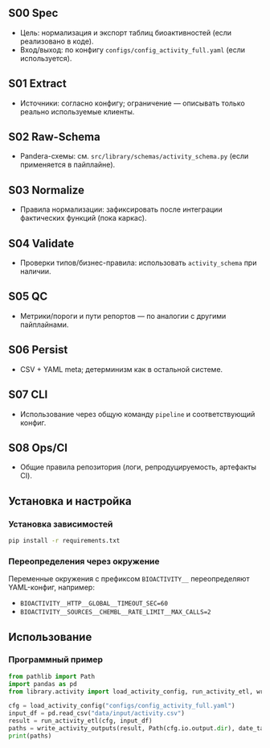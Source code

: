 <!-- Generated from template: docs/_templates/staging_template.md -->

## S00 Spec
- Цель: нормализация и экспорт таблиц биоактивностей (если реализовано в коде).
- Вход/выход: по конфигу `configs/config_activity_full.yaml` (если используется).

## S01 Extract
- Источники: согласно конфигу; ограничение — описывать только реально используемые клиенты.

## S02 Raw-Schema
- Pandera-схемы: см. `src/library/schemas/activity_schema.py` (если применяется в пайплайне).

## S03 Normalize
- Правила нормализации: зафиксировать после интеграции фактических функций (пока каркас).

## S04 Validate
- Проверки типов/бизнес-правила: использовать `activity_schema` при наличии.

## S05 QC
- Метрики/пороги и пути репортов — по аналогии с другими пайплайнами.

## S06 Persist
- CSV + YAML meta; детерминизм как в остальной системе.

## S07 CLI
- Использование через общую команду `pipeline` и соответствующий конфиг.

## S08 Ops/CI
- Общие правила репозитория (логи, репродуцируемость, артефакты CI).

## Установка и настройка

### Установка зависимостей

```bash
pip install -r requirements.txt
```

### Переопределения через окружение

Переменные окружения с префиксом `BIOACTIVITY__` переопределяют YAML-конфиг, например:

- `BIOACTIVITY__HTTP__GLOBAL__TIMEOUT_SEC=60`
- `BIOACTIVITY__SOURCES__CHEMBL__RATE_LIMIT__MAX_CALLS=2`

## Использование

### Программный пример

```python
from pathlib import Path
import pandas as pd
from library.activity import load_activity_config, run_activity_etl, write_activity_outputs

cfg = load_activity_config("configs/config_activity_full.yaml")
input_df = pd.read_csv("data/input/activity.csv")
result = run_activity_etl(cfg, input_df)
paths = write_activity_outputs(result, Path(cfg.io.output.dir), date_tag="20240101", config=cfg)
print(paths)
```

